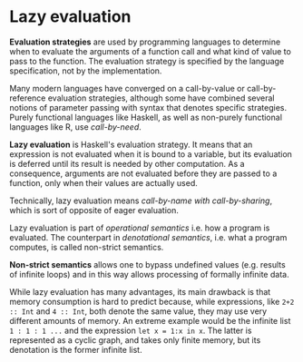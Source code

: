 # Lazy evaluation

**Evaluation strategies** are used by programming languages to determine when to evaluate the arguments of a function call and what kind of value to pass to the function. The evaluation strategy is specified by the language specification, not by the implementation.

Many modern languages have converged on a call-by-value or call-by-reference evaluation strategies, although some have combined several notions of parameter passing with syntax that denotes specific strategies. Purely functional languages like Haskell, as well as non-purely functional languages like R, use *call-by-need*.

**Lazy evaluation** is Haskell's evaluation strategy. It means that an expression is not evaluated when it is bound to a variable, but its evaluation is deferred until its result is needed by other computation. As a consequence, arguments are not evaluated before they are passed to a function, only when their values are actually used.

Technically, lazy evaluation means *call-by-name with call-by-sharing*, which is sort of opposite of eager evaluation.

Lazy evaluation is part of *operational semantics* i.e. how a program is evaluated. The counterpart in *denotational semantics*, i.e. what a program computes, is called non-strict semantics.

**Non-strict semantics** allows one to bypass undefined values (e.g. results of infinite loops) and in this way allows processing of formally infinite data.

While lazy evaluation has many advantages, its main drawback is that memory consumption is hard to predict because, while expressions, like `2+2 :: Int` and `4 :: Int`, both denote the same value, they may use very different amounts of memory. An extreme example would be the infinite list `1 : 1 : 1 ...` and the expression `let x = 1:x in x`. The latter is represented as a cyclic graph, and takes only finite memory, but its denotation is the former infinite list.
